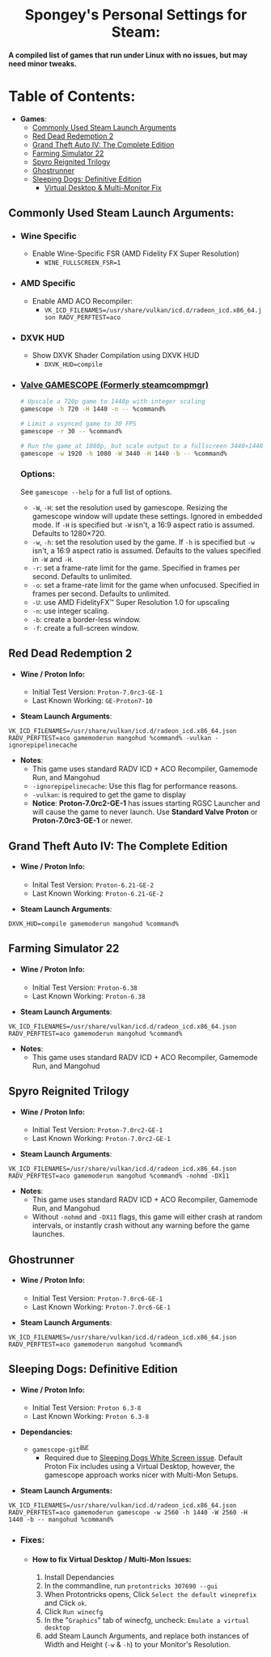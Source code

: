 # <center>Spongey's Personal Settings for Steam: </center>

#### A compiled list of games that run under Linux with no issues, but may need minor tweaks.

# Table of Contents:
  - **Games**:
    - [Commonly Used Steam Launch Arguments](#commonly-used-steam-launch-arguments)
    - [Red Dead Redemption 2](#red-dead-redemption-2)
    - [Grand Theft Auto IV: The Complete Edition](#grand-theft-auto-iv-the-complete-edition)
    - [Farming Simulator 22](#farming-simulator-22)
    - [Spyro Reignited Trilogy](#spyro-reignited-trilogy)
    - [Ghostrunner](#ghostrunner)
    - [Sleeping Dogs: Definitive Edition](#sleeping-dogs-definitive-edition)
      - [Virtual Desktop & Multi-Monitor Fix](#how-to-fix-virtual-desktop--multi-mon-issues)

## Commonly Used Steam Launch Arguments:
- ### Wine Specific
  - Enable Wine-Specific FSR (AMD Fidelity FX Super Resolution)
    - `WINE_FULLSCREEN_FSR=1`
- ### AMD Specific
  - Enable AMD ACO Recompiler:
    - `VK_ICD_FILENAMES=/usr/share/vulkan/icd.d/radeon_icd.x86_64.json RADV_PERFTEST=aco`
- ### DXVK HUD
  - Show DXVK Shader Compilation using DXVK HUD
    - `DXVK_HUD=compile`
- ### [Valve GAMESCOPE (Formerly steamcompmgr)](https://github.com/Plagman/gamescope)
  ```sh
  # Upscale a 720p game to 1440p with integer scaling
  gamescope -h 720 -H 1440 -n -- %command%

  # Limit a vsynced game to 30 FPS
  gamescope -r 30 -- %command%

  # Run the game at 1080p, but scale output to a fullscreen 3440×1440 pillarboxed ultrawide window
  gamescope -w 1920 -h 1080 -W 3440 -H 1440 -b -- %command%
  ```
  ### Options:

  See `gamescope --help` for a full list of options.

  * `-W`, `-H`: set the resolution used by gamescope. Resizing the gamescope window will update these settings. Ignored in embedded mode. If `-H` is specified but `-W` isn't, a 16:9 aspect ratio is assumed. Defaults to 1280×720.
  * `-w`, `-h`: set the resolution used by the game. If `-h` is specified but `-w` isn't, a 16:9 aspect ratio is assumed. Defaults to the values specified in `-W` and `-H`.
  * `-r`: set a frame-rate limit for the game. Specified in frames per second. Defaults to unlimited.
  * `-o`: set a frame-rate limit for the game when unfocused. Specified in frames per second. Defaults to unlimited.
  * `-U`: use AMD FidelityFX™ Super Resolution 1.0 for upscaling 
  * `-n`: use integer scaling.
  * `-b`: create a border-less window.
  * `-f`: create a full-screen window.


## Red Dead Redemption 2
- #### Wine / Proton Info:
  - Initial Test Version: `Proton-7.0rc3-GE-1`
  - Last Known Working: `GE-Proton7-10`

- **Steam Launch Arguments**:
```
VK_ICD_FILENAMES=/usr/share/vulkan/icd.d/radeon_icd.x86_64.json RADV_PERFTEST=aco gamemoderun mangohud %command% -vulkan -ignorepipelinecache
```
- **Notes**: 
    - This game uses standard RADV ICD + ACO Recompiler, Gamemode Run, and Mangohud
    - `-ignorepipelinecache`: Use this flag for performance reasons.
    - `-vulkan`: is required to get the game to display 
    - **Notice**: **Proton-7.0rc2-GE-1** has issues starting RGSC Launcher and will cause the game to never launch. Use **Standard Valve Proton** or **Proton-7.0rc3-GE-1** or newer. 

## Grand Theft Auto IV: The Complete Edition
- #### Wine / Proton Info:
  - Inital Test Version: `Proton-6.21-GE-2`
  - Last Known Working: `Proton-6.21-GE-2`
  
- **Steam Launch Arguments**:
```
DXVK_HUD=compile gamemoderun mangohud %command%
```

## Farming Simulator 22
- #### Wine / Proton Info:
  - Initial Test Version: `Proton-6.38`
  - Last Known Working: `Proton-6.38`

- **Steam Launch Arguments**:
```
VK_ICD_FILENAMES=/usr/share/vulkan/icd.d/radeon_icd.x86_64.json RADV_PERFTEST=aco gamemoderun mangohud %command%
```
- **Notes**: 
    - This game uses standard RADV ICD + ACO Recompiler, Gamemode Run, and Mangohud

## Spyro Reignited Trilogy
- #### Wine / Proton Info:
  - Initial Test Version: `Proton-7.0rc2-GE-1`
  - Last Known Working: `Proton-7.0rc2-GE-1`

- **Steam Launch Arguments**:
```
VK_ICD_FILENAMES=/usr/share/vulkan/icd.d/radeon_icd.x86_64.json RADV_PERFTEST=aco gamemoderun mangohud %command% -nohmd -DX11
```
- **Notes**: 
    - This game uses standard RADV ICD + ACO Recompiler, Gamemode Run, and Mangohud
    - Without `-nohmd` and `-DX11` flags, this game will either crash at random intervals, or instantly crash without any warning before the game launches.

## Ghostrunner
- #### Wine / Proton Info:
  - Initial Test Version: `Proton-7.0rc6-GE-1`
  - Last Known Working: `Proton-7.0rc6-GE-1`

- **Steam Launch Arguments**:
```
VK_ICD_FILENAMES=/usr/share/vulkan/icd.d/radeon_icd.x86_64.json RADV_PERFTEST=aco gamemoderun mangohud %command%
```

## Sleeping Dogs: Definitive Edition
- #### Wine / Proton Info:
  - Initial Test Version: `Proton 6.3-8`
  - Last Known Working: `Proton 6.3-8`

- **Dependancies:**
    - `gamescope-git`<sup>[aur](https://aur.archlinux.org/packages/gamescope-git)</sup>
      - Required due to [Sleeping Dogs White Screen issue](https://github.com/ValveSoftware/Proton/issues/872#issuecomment-468116035). Default Proton Fix includes using a Virtual Desktop, however, the gamescope approach works nicer with Multi-Mon Setups.
- **Steam Launch Arguments:**
```
VK_ICD_FILENAMES=/usr/share/vulkan/icd.d/radeon_icd.x86_64.json RADV_PERFTEST=aco gamemoderun gamescope -w 2560 -h 1440 -W 2560 -H 1440 -b -- mangohud %command%
```
- ### Fixes:
  - #### How to fix Virtual Desktop / Multi-Mon Issues:
    1. Install Dependancies
    2. In the commandline, run `protontricks 307690 --gui`
    3. When Protontricks opens, Click `Select the default wineprefix` and Click `ok`.
    4. Click `Run winecfg`
    5. In the "`Graphics`" tab of winecfg, uncheck: `Emulate a virtual desktop`
    6. add Steam Launch Arguments, and replace both instances of Width and Height (`-w` & `-h`) to your Monitor's Resolution.
